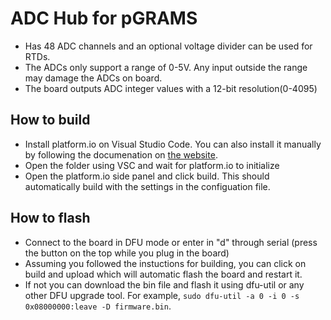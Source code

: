 # ADC Hub for pGRAMS
- Has 48 ADC channels and an optional voltage divider can be used for RTDs.
- The ADCs only support a range of 0-5V. Any input outside the range may damage the ADCs on board.
- The board outputs ADC integer values with a 12-bit resolution(0-4095)

## How to build
- Install platform.io on Visual Studio Code. You can also install it manually by following the documenation on [the website](https://platformio.org).
- Open the folder using VSC and wait for platform.io to initialize
- Open the platform.io side panel and click build. This should automatically build with the settings in the configuation file.

## How to flash
- Connect to the board in DFU mode or enter in "d" through serial (press the button on the top while you plug in the board)
- Assuming you followed the instuctions for building, you can click on build and upload which will automatic flash the board and restart it.
- If not you can download the bin file and flash it using dfu-util or any other DFU upgrade tool. For example, `sudo dfu-util -a 0 -i 0 -s 0x08000000:leave -D firmware.bin`.
